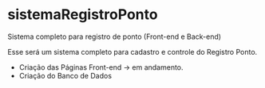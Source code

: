 # sistemaRegistroPonto
 Sistema completo para registro de ponto (Front-end e Back-end)

Esse será um sistema completo para cadastro e controle do Registro Ponto.

* Criação das Páginas Front-end
	-> em andamento.
* Criação do Banco de Dados